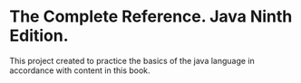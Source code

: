 # The Complete Reference. Java Ninth Edition.

This project created to practice the basics of the java language in accordance with content in this book.
